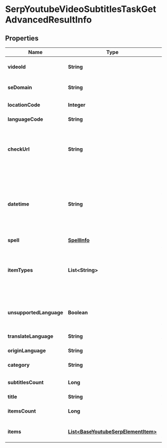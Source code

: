 

# SerpYoutubeVideoSubtitlesTaskGetAdvancedResultInfo


## Properties

| Name | Type | Description | Notes |
|------------ | ------------- | ------------- | -------------|
|**videoId** | **String** | ID of the video received in a POST array |  [optional] |
|**seDomain** | **String** | search engine domain in a POST array |  [optional] |
|**locationCode** | **Integer** | location code in a POST array |  [optional] |
|**languageCode** | **String** | language code in a POST array |  [optional] |
|**checkUrl** | **String** | direct URL to search engine results you can use it to make sure that we provided accurate results |  [optional] |
|**datetime** | **String** | date and time when the result was received in the UTC format: “yyyy-mm-dd hh-mm-ss +00:00” example: 2019-11-15 12:57:46 +00:00 |  [optional] |
|**spell** | [**SpellInfo**](SpellInfo.md) |  |  [optional] |
|**itemTypes** | **List&lt;String&gt;** | types of search results in SERP contains types of search results (items) found in SERP. possible item: youtube_subtitles |  [optional] |
|**unsupportedLanguage** | **Boolean** | indicates whether the language is unsupported by the system |  [optional] |
|**translateLanguage** | **String** | language code of translated text |  [optional] |
|**originLanguage** | **String** | language code of original text |  [optional] |
|**category** | **String** | the category the video belongs to |  [optional] |
|**subtitlesCount** | **Long** | number of subtitles in the video |  [optional] |
|**title** | **String** | title of the video |  [optional] |
|**itemsCount** | **Long** | the number of results returned in the items array |  [optional] |
|**items** | [**List&lt;BaseYoutubeSerpElementItem&gt;**](BaseYoutubeSerpElementItem.md) | elements of search results found in SERP |  [optional] |



